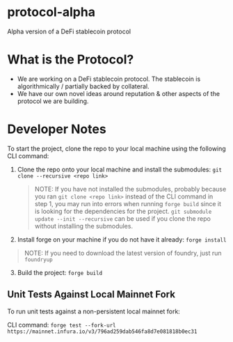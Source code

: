 # protocol-alpha

Alpha version of a DeFi stablecoin protocol

# What is the Protocol?

- We are working on a DeFi stablecoin protocol. The stablecoin is algorithmically / partially backed by collateral.
- We have our own novel ideas around reputation & other aspects of the protocol we are building.

# Developer Notes

To start the project, clone the repo to your local machine using the following CLI command:

1. Clone the repo onto your local machine and install the submodules: `git clone --recursive <repo link>`

   > NOTE: If you have not installed the submodules, probably because you ran `git clone <repo link>` instead of the CLI command in step 1, you may run into errors when running `forge build` since it is looking for the dependencies for the project. `git submodule update --init --recursive` can be used if you clone the repo without installing the submodules.

2. Install forge on your machine if you do not have it already: `forge install`

> NOTE: If you need to download the latest version of foundry, just run `foundryup`

3. Build the project: `forge build`

## Unit Tests Against Local Mainnet Fork

To run unit tests against a non-persistent local mainnet fork:

CLI command: `forge test --fork-url https://mainnet.infura.io/v3/796ad259dab546fa8d7e081818b0ec31`
